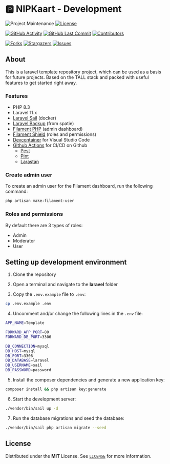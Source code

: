 # 🅿️ NIPKaart - Development
<!-- PROJECT SHIELDS -->
![Project Maintenance][maintenance-shield]
[![License][license-shield]](LICENSE)

[![GitHub Activity][commits-shield]][commits]
[![GitHub Last Commit][last-commit-shield]][commits]
[![Contributors][contributors-shield]][contributors-url]

[![Forks][forks-shield]][forks-url]
[![Stargazers][stars-shield]][stars-url]
[![Issues][issues-shield]][issues-url]

## About

This is a laravel template repository project, which can be used as a basis for future projects. Based on the TALL stack and packed with useful features to get started right away.

### Features

- PHP 8.3
- Laravel 11.x
- [Laravel Sail][sail] (docker)
- [Laravel Backup][backup] (from spatie)
- [Filament PHP][filament] (admin dashboard)
- [Filament Shield][shield] (roles and permissions)
- [Devcontainer][devcontainer] for Visual Studio Code
- [GIthub Actions](.github/workflows) for CI/CD on Github
    - [Pest](.github/workflows/tests.yaml)
    - [Pint](.github/workflows/linting.yaml)
    - [Larastan](.github/workflows/typing.yaml)

### Create admin user

To create an admin user for the Filament dashboard, run the following command:

```bash
php artisan make:filament-user
```

### Roles and permissions

By default there are 3 types of roles:

- Admin
- Moderator
- User

## Setting up development environment

1. Clone the repository
2. Open a terminal and navigate to the **laravel** folder

3. Copy the `.env.example` file to `.env`:
```bash
cp .env.example .env
```

4. Uncomment and/or change the following lines in the `.env` file:
```bash
APP_NAME=Template

FORWARD_APP_PORT=80
FORWARD_DB_PORT=3306

DB_CONNECTION=mysql
DB_HOST=mysql
DB_PORT=3306
DB_DATABASE=laravel
DB_USERNAME=sail
DB_PASSWORD=password
```

5. Install the composer dependencies and generate a new application key:
```bash
composer install && php artisan key:generate
```

6. Start the development server:
```bash
./vendor/bin/sail up -d
```

7. Run the database migrations and seed the database:
```bash
./vendor/bin/sail php artisan migrate --seed
```

## License

Distributed under the **MIT** License. See [`LICENSE`](LICENSE) for more information.

<!-- MARKDOWN LINKS & IMAGES -->
[backup]: https://spatie.be/docs/laravel-backup/v8/introduction
[devcontainer]: https://laravel.com/docs/11.x/sail#using-devcontainers
[filament]: https://filamentphp.com
[sail]: https://laravel.com/docs/11.x/sail
[shield]: https://github.com/bezhanSalleh/filament-shield

[maintenance-shield]: https://img.shields.io/maintenance/yes/2024.svg?style=for-the-badge
[contributors-shield]: https://img.shields.io/github/contributors/nipkaart/nipkaart-dev.svg?style=for-the-badge
[contributors-url]: https://github.com/nipkaart/nipkaart-dev/graphs/contributors
[forks-shield]: https://img.shields.io/github/forks/nipkaart/nipkaart-dev.svg?style=for-the-badge
[forks-url]: https://github.com/nipkaart/nipkaart-dev/network/members
[stars-shield]: https://img.shields.io/github/stars/nipkaart/nipkaart-dev.svg?style=for-the-badge
[stars-url]: https://github.com/nipkaart/nipkaart-dev/stargazers
[issues-shield]: https://img.shields.io/github/issues/nipkaart/nipkaart-dev.svg?style=for-the-badge
[issues-url]: https://github.com/nipkaart/nipkaart-dev/issues
[license-shield]: https://img.shields.io/github/license/nipkaart/nipkaart-dev.svg?style=for-the-badge
[commits-shield]: https://img.shields.io/github/commit-activity/y/nipkaart/nipkaart-dev.svg?style=for-the-badge
[commits]: https://github.com/nipkaart/nipkaart-dev/commits/master
[last-commit-shield]: https://img.shields.io/github/last-commit/nipkaart/nipkaart-dev.svg?style=for-the-badge